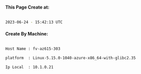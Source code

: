 
   
#### This Page Create at:

```bash

2023-06-24 - 15:42:13 UTC

```

#### Create By Machine:

```bash

Host Name : fv-az615-303

platform  : Linux-5.15.0-1040-azure-x86_64-with-glibc2.35

Ip Local  : 10.1.0.21

```

